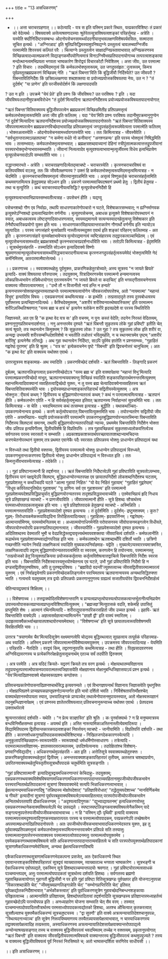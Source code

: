 +++
title = "13 अत्त्रधिकरणम्"

+++
- ।। अत्ता चराचरग्रहणात् ।। कठेत्यादि - यत्र स इति यस्मिन् प्रकारे स्थितः, यत्प्रकारविशिष्टः तं प्रकारं को वेदेत्यर्थः । विषयवाक्ये अत्तेत्यश्रवणादस्याः श्रुतेरेतत्सूत्राविषयत्वशङ्कां परिहर्त्तुमाह - अत्रेति । यस्येति षष्ठीनिर्दिष्टस्सम्बन्धः ओदनोपसेचनसामर्थ्याददनीयात्तृभावलक्षणविशेषपर्यवसितः, सत्मादत्ता सूचित इत्यर्थः । "अग्निरन्नाद' इति श्रुतिप्रसिद्धिमस्यामुपनिषद्यग्नेः प्रस्तुतत्वं चावलम्ब्याग्निर्जीवः परमात्मेति शिरस्त्रयं कल्पितं परैः । चित्याग्नेः प्रस्तुतत्वेन साक्षादग्निप्रस्तावाभावात् अग्निप्रकरणस्य विच्छिन्नत्वादध्यात्मप्रकरणे विद्याङ्गकर्मोपयोगित्वमात्रं विनाऽग्निवैभवप्रतिपादनायोगाच्च तत्परत्वाशङ्काया मन्दोत्थानत्वमभिप्रयता भगवता भाष्यकारेण शिरोद्वयं विचारकोटौ निवेशितम् । अत्ता जीवः, उत परमात्मा ? इति विचारः । तदर्थमिदमत्तृत्वं किं कर्मफलभोक्त्तृत्वरूपम्, उत जगदुपसंहृतर्ृत्वरूपम्, किमत्र पूर्वप्रस्तुतब्रह्मप्रकरणं विच्छिन्नम् नेति । "ऋतं पिबन्ता'विति किं बुद्धिजीवौ निर्दिश्येते? उत जीवपरौ ? पिबन्तावितिनिर्देशः किं छत्रिवल्लक्षणया शब्दशक्तया वा प्रयोज्यप्रयोजकविषयतया नेयः, उत न ? "तं दुर्दर्शम्' "या प्राणेन' इति परजीवयोर्दर्शनं किं लक्षणापादयति

? उत न इति । उपक्रमे "येयं प्रेते' इति प्रश्नः किं जीवविषयः? उत परविषयः ? इति । यदा जीवविषयःतदानीमुपक्रमविरोधेन "तं दुर्दर्श'मित्यादिना ऋतपाननिर्देशस्य प्रयोज्यप्रयोजकविषयतापादनायोगात्

"ऋतं पिबन्ता'वितिवाक्यस्य बुद्धिजीवपरत्वेन ब्रह्मप्रकरणं विच्छिन्नमितीह प्रतिपन्नमत्तृत्वं कर्मफलभोक्त्तृत्वरूपमिति अत्ता जीव इति फलितम् । यदा "येय'मिति प्रश्नः परविषयः तदानीमुपक्रमानुगुण्येन "तं दुर्दर्श'मित्यादिना ऋतपाननिर्देशस्य प्रयोज्यप्रयोजकविषयतापादनोपपत्तेः "ऋतं पिबन्ता'वितिवाक्यस्य जीवपरमात्मपरत्वेन ब्रह्मप्रकरणविच्छेदाभावादिह प्रतिपन्नमत्तृत्वं जगदुपसंहर्तृत्वरूपमेवेत्यत्ता परमात्मेति फलितम् । भोक्त्तअत्वस्येति - ओदनोपसेचनसामर्थ्यावगतस्येति भावः । ततः किमित्यत्राह - जीवस्यैवेति । "सर्वभूतान्तरात्माऽपहतपाप्मा' "न कर्मणा वर्धते नो कनीयान्' "अनश्नन्नन्यः' इति परस्य भोक्त्तृत्वं निषिद्धमिति भावः । तत्सम्भवात्- कर्मफलभोक्त्तृत्वसम्भवात् । ब्रह्मक्षत्रशब्दवाच्यानां देहिनां स्त्रीपुंसात्मकत्वात्तत्तद्रूपजीवानां परस्परभोक्त्तृभोग्यभावस्सम्भवति । जीवानां नित्यत्वादेव मृत्युवश्यत्वाभावान्मृत्युर्जीवस्य विधेय इत्यभिप्रायेण मृत्यूपसेचनवादोऽपि सम्भवतीति भावः ।।

राद्धान्तमारभते - अत्रेति । चराचरग्रहणादित्येतद्य्वाचष्टे - चराचरस्येति । कृत्स्नचराचरविषयं वा कतिपयविषयं वाऽस्तु, ततः किं जीववैलक्षण्यस्य ? उक्त्तं हि कर्मफलभोक्त्तृत्वरूपमिदमत्तृत्वमित्यत्राह - न चेदमिति । कृत्स्नचराचरविषयमत्तृत्वं जीवस्यानुपपन्नमिति भावः । अत्तृत्वं विष्णुकर्तृकं चराचरसंहर्तृत्वमिति कथमवगतमित्यत्र हेतुद्वयमाह सोऽध्वन इति । प्रकरणे परमात्मवाचिपदश्रवणं प्रथमो हेतुः । द्वितीयं हेतुमाह - तथा च मृत्युरिति । कथं चराचरस्यादनीयत्वसिद्धिः? मृत्यूपसेचननिर्देशो हि

मृत्युवश्यत्वाभावाभिप्रायस्सम्भवतीत्यत्राह - उपसेचनं हीति । यद्यप्यु

पसेचनशब्दो गौण एव निर्वाह्यः, तथापि साधारणाकारेणोपचारो न घटते, विशेषाकारसम्भवात्; न ह्यग्निर्माणवक इत्युक्त्तेऽग्निशब्दो द्रव्यत्वाभिप्रायेण वर्णनीयः । मृत्युरुपसेचनम्, अबाधक इत्युक्त्ते विशेषाकारोपस्थापनं न स्यात्, अबाधकत्वस्य लोष्टतृणादिसाधारणत्वात्, स्वयमद्यमानत्वे सत्यन्यस्यादनहेतुत्वन्तु विशेषाकार इति तेनैवौपचारिकप्रयोगो युक्त्त इति भावः । साधारणाकारंविहायावान्तराकारेण गौणार्थो वर्णनीय इति न्यायोऽत्र व्युत्पादितः । परस्य जगत्संहारे मृत्यपेक्षापि नास्तीत्यस्मदुक्त्त एवार्थ इति शङ्कां परिहरन् फलितमाह - अत इति । कृत्स्नजगत्संहारे मृत्व्यपेक्षाभावेप्यत्र मृत्योरद्यमानत्वं व्यष्टिसंहारस्य तद्द्वारकत्वञ्चाभिप्रेतम् । एवं मृत्यूपसेचनत्वसामर्थ्यात् ब्रह्मक्षत्रशब्दौ कृत्स्नचराचरप्रदर्शनार्धाविति भावः । ततोऽपि किमित्यत्राह - ईदृशमिति । सूत्रार्थमुपसंहरति - तस्मादिति सोऽध्वन इत्यादिवाक्ये विष्णोः श्रूयमाणत्वान्मृत्यूपसेचनत्वसामर्थ्यसिद्धचराचरादनीयत्वाच्च कृत्स्नजगदुपसंहर्तृत्वरूपमेवेदं भोक्त्तृत्वमिति नेदं कर्मनिमित्तम्, अतःपरमात्मैवात्तेत्यर्थः ।।

।। प्रकरणाच्च ।। स्ववाक्यस्थहेतुः पूर्वमुक्त्तः, प्राकरणिकहेतुरत्रोच्यते; अस्य सूत्रस्य "न जायते म्रियते' इत्यादि- वाक्यं विषयतया परैरुपात्तम् । तदयुक्त्तम्, पित्रादिमरणस्येव परमात्मनो हन्यमानत्वस्य लोकप्रसिध्यभावेन तन्निषेधायोगात् एतत्स्वरूपेण "न जायते म्रियते वा कदाचित्' इति भगवद्गीतावचनेनास्य वाक्यस्य जीवपरत्वावगमात् । "उभौ तौ न विजानीतो नायं हन्ति न हन्यते' इत्यनन्तरमन्त्रोक्त्तहन्तृहन्तव्यताभ्रान्तेः परमात्माश्रयत्वायोगेन जीवकरत्वोपपत्तेश्च, अतो "नायमात्मा' "महान्तं विभुम्' इत्यादिरेव विषयः । एकप्रकरणत्वं कथमित्यत्राह - क इत्थेति । तत्प्रसादादृते तस्य दुरवबोधत्वस्य पूर्वोक्त्तस्य प्रत्यभिज्ञानादित्यर्थः । कैश्चिदेवमुक्त्तम्, "अशरीरं शरीरेष्वनवस्थेष्ववस्त्रितम्' इति परमात्मनः शरीरेऽवस्थितिश्रवणात् "यस्य ब्रह्म च क्षत्रं च' इत्यनेन श्लोकेन शरीरे हृदयप्रदेशे वा परस्य स्थितिरिति

जिज्ञास्यते, अत एव हि "क इत्था वेद यत्र सः' इति वचनम्, न पुनः कस्तं वेदेति; तदनेन निरस्तं वेदितव्यम्, प्रश्नानुगुणप्रतिवचनादर्शनात् । ननु अनन्तरमेव दृश्यते "ऋतं पिबन्तौ सुकृतस्य लोके गुहां प्रविष्टौ' इतीति चेत् सत्यं श्रूयते; तत्र स्थानत्वेन किमुक्त्तम् ? किं सुकृतस्य लोकः ? उत गुहा ? तत्र सुकृतस्य लोक इति शरीरं वा, अन्यद्वा उभयमपि शरीरसम्बन्धिदेशविशेषो न भवतीति तन्नोत्तरं भवितुमर्हति, न च स्थानमात्रमेव पृष्टम् "अशरीरं शरीरेषु' इत्यनेनैव तत्सिद्धेः । अथ गुहा स्थानत्वेन निर्दिष्टा, साऽपि पूर्वमेव ज्ञातेति न प्रश्नसम्भवः, "गुहाहितं गह्वरेष्ठं पुराणम्' इति हि श्रुतम् । "यत्र सः' इत्येकवचनेन पृष्टे "पिबन्तौ' इति द्विवचनोत्तरं चानुचितम् । अतः "क इत्था वेद' इति वाक्यस्य यथोक्त्त एवार्थः ।

उत्तरसूत्रस्य शङ्कामाह- अथ स्यादिति । प्रकरणविच्छेदं दर्शयति - ऋतं पिबन्ताविति - लिङ्गादि प्रकरणं

दुर्बलम्, ऋतपानलिङ्गत्वात् प्रकरणविच्छेदोऽत्र "यस्य ब्रह्म च' इति वाक्यापेक्षया "महान्तं विभु'मित्यादि परमात्मप्रकरणविच्छेदो माभूत्, ऋतपानान्वयवाक्यन्तु विच्छिन्नं स्यादिति शङ्कापरिहारार्थमनन्तरमित्युक्त्तम् महान्तमित्यादिवाक्यानां व्यवहितत्वाद्विच्छेदो युक्त्तः, न तु यस्य ब्रह्म चेत्यादिवाक्येनाव्यवहितस्य ऋतं पिबन्तावितिवाक्यस्येति भावः । द्वयोस्समप्राधान्यशङ्कापरिहारार्थं सद्वितीयस्येत्युक्त्तम् । अत्र भोक्त्तुजर्ीवत्वं कथम् ? द्वितीयस्य च बुद्धिप्राणयोरन्यतरत्वं कथम् ? कथं न परमात्मत्वमित्यत्राह - ऋतपानं हीति । कर्मफलभोग एवेति - न हि सर्वसंहर्तृत्वमुच्यत इतिवत् ऋतपानस्य निर्वाहान्तरं सुवचमिति भावः । ततः किमित्यत्राह - स चेति । भवदभिमतस्य कथं तत्सम्भव इत्यत्राह - बुद्धीति । यथाकथञ्चित्- उपकरणत्वेनान्वय इत्यर्थः । करणे कर्तृत्वोपचारात् पिबन्तावित्युक्त्तमिति भावः । तयोरन्यतरेण सद्वितीयो जीव एवेति - अयमभिप्रायः- यद्यपि प्रयोजककर्त्तरि परमात्मनि उपकरणभूतबुद्धिप्राणयोरन्यतरस्मिन्वा पिबन्ताविति निर्देशस्य क्लिष्टत्वं समानम्, तथापि बुद्धिप्राणयोरन्यतरपरिग्रहो न्याय्यः, प्रथममेव पिबन्ताविति निर्देशेन भोक्त्ता जीवः प्रतिपन्न इत्यविगीतम्, द्वितीयविशेषे हि विप्रतिपत्तिः । तत्र गुहावच्छिन्नत्वं सुकृतसाध्यलोकवत्तिर्त्वञ्च सर्वगतस्य परस्य स्वरसतो न सम्भवति । अप्रकाशप्रकाशरूपार्थपरच्छायातपशब्दाभ्यामचिदन्तः करणचेतनोपस्थानं युक्त्तम् तत्र प्रथमत एवानेकैः पदैः स्वरसतः प्रतिपन्नस्य भोक्त्तुः प्राधान्येन प्रतिपाद्यत्वं यथा

न विरुध्यते तथा द्वितीयो वक्त्तव्यः, द्वितीयस्य परमात्मत्वे भोक्त्तुः प्राधान्येन प्रतिपाद्यत्वं विरुध्यते, उपकरणभूतान्तःकरणस्य द्वितीयत्वे भोक्त्तुः प्राधान्येन प्रतिपाद्यत्वं न विरुध्यत इति । ततः किमत्तुर्जीवभावस्येत्यत्राह - तदेकेति ।।

।। गुहां प्रविष्टानात्मानौ हि तद्दर्शनात् ।। ऋतं पिबन्ताविति निर्देष्टव्येऽपि गुहां प्रविष्टाविति सूत्रयतोऽयम्भावः, द्वितीयस्य पानं पक्षद्वयेऽपि क्लिष्टम्, बुद्धिप्राधान्योरन्यतरपक्ष एव छायातपनिर्देशो लोकशब्दनिर्देशश्च घटताम्, गुहाप्रवेशस्तु न कथञ्चिदपि घटते "आत्मा गुहायां निहितः' "यो वेद निहितं गुहायाम्' "गुहाहितं गुह्वरेष्ठम्' "विधूय कविरेतदनुतिष्ठेत् गुहाशयम्' "पूः प्राणिनः सर्व एव गुहाशयस्य' इति परमात्मनो गुहाप्रवेशव्यपदेशप्रसिद्धिप्राचुर्यात् बुद्धिप्राणयोरन्यतरस्य तादृशप्रसिद्धयभावाच्चेति । एतमेवाभिप्रायं हृदि निधाय सूत्रे प्रतिज्ञाखण्डं व्याचष्टे - न प्राणजीवाविति । जीवपरमात्मानौ हीति - सूत्रे हिशब्दः सौत्रार्थस्य परमसाध्योपपादकत्वसूचक इति भावः । सूत्रे प्रतिज्ञोपपादकं हेतुखण्डं व्याचष्टे - अस्मिन्निति । परमात्मनस्तावदिति - गुहाप्रवेशव्यपदेशो दृश्यत इत्यन्वयः । तं दुर्दर्शमिति । दुर्दर्शम्- द्रष्टुमशक्यम् । कुतः? गूढम्- तिरोधायकमेकरूपाविद्यदिना तिरोहितत्वादित्यथर्ः। गुहाहितम्- हृदयवर्त्तिनम् । गह्वरेष्ठम्- आत्मान्तर्यामिणम्, परमव्योमनिलयम् वा । अध्यात्मयोगाधिगमेनेति परोपासनस्य जीवोपासनमङ्गत्वेन विधीयते, जीवपरयोरुभयोरपि प्रकरणप्रतिपाद्यमानत्वात् । जीवस्यापीति - गुहाप्रवेशव्यपदेशो दृश्यत इत्यन्वयः । अदितिशब्दस्य देवमातरि भूमौ च वेदप्रसिद्धेस्तद्वयावृत्त्यर्थमवयवशक्तया जीववाचित्वं दर्शयति - कर्मफलानीति । रूढार्थस्य गुहाप्रवेशासम्भवाद्योगपरिग्रह इति भावः । कर्मफलशब्देन ऋतशब्दार्थोपि दशिर्तो भवति । छत्रिणो गच्छन्तीति न्यायेन निर्वाहे लाक्षणिकत्वं स्यादिति मुख्यकल्पनिर्वाहमाह- यद्वेति । मुख्यत्वेऽप्यस्वारस्यमात्रमस्ति, लाक्षणिकत्वादपि तद्वरम् बुद्धिप्राणयोरन्यतरपरत्वमिति वा स्वरसम्, करणत्वेन हि तयोरन्वयः, परमात्मनस्तु "तत्प्रयोजको हेतु'रित्युक्त्तप्रक्रियया प्रयोजककर्तृतायाः कर्तृत्वविशेषत्वात्तद्वाचित्वे पिबन्ताविति निर्देशः स्वरस इति भावः । पिबन्ताविति निर्देशस्वारस्यमुभयोश्चेतनत्व एव घटते, उभौ गुहां प्रविष्टाविति निर्देशो हि न दण्डसद्वितीयपुरुषविषयः, अपि तु पुरुषद्वयविषयः । "ब्रह्मविदो वदन्ती'त्युक्त्तत्वाच्च जीवसद्वितीयपरमात्मपरत्वं युक्त्तम् । एवं निर्वाहद्वयेनापि प्रकरणविच्छेदकलिङ्गत्वेन पराभिमतस्य ऋतपानान्वयस्य अन्यथासिद्धिरुक्त्ता भवति । गत्यभावे यदमुख्यम् तत्र द्वयोः प्रतिपन्नयोः प्रकरणानुगुणस्य ग्राह्यत्वं सजातीययोरेव द्विवचननिर्देशार्हत्वं

चेतिन्यायद्वयमात्रं शिक्षितम् ।।

।। विशेषणाच्च ।। तत्तद्वाक्योदितविशेषणान्तराणि च प्राप्यत्वप्राप्तृत्वोपास्यत्वोपासकत्वान्तर्भूतानीत्यभिप्रायेण उपास्यत्वोपासकत्वप्राप्यत्वप्राप्तृत्वविशिष्टावित्युक्त्तम् । "ब्रह्मजज्ञ'मित्युपासकं वदति, शकेमहि उपासितुं प्राप्तुमिति शेषः । आत्मानं रथिनमित्यादि - शरीराद्युपासनपरिकरसहितो जीव उच्यत इत्यर्थः । इहापि- ऋतं पिबन्ताविति वाक्येऽपि । अज्ञत्वसर्वज्ञत्वाभ्यामित्यनेन "ज्ञाज्ञौ द्वौ' इति वाक्यं स्मारितम् । उदाहृतवाक्यैकार्थ्याच्छायातपशब्दयोरप्ययमेवाथर्ः । "विशेषणाच्च' इति सूत्रे छायातपत्वरूपविशेषणमपि विवक्षितमिति भावः ।।

उत्तरत्र "त्रयाणामेव चैव'मित्यादिसूत्रेण वक्ष्यमाणत्वेपि चोद्यस्य बुद्धिस्थत्वात् सुग्रहत्वाय तत्पूर्वकं परिहारमाह- अथ स्यादिति । अस्मिन् प्रकरणे जीवपरमात्मनोर्विशेष्यत्वमयुक्त्तम् । उपक्रमस्य जीवपरत्वादित्याह - येयमिति । परिहरति - नैतदिति । वरद्वयं किम्, तद्वरणानुपपत्तिः कथमित्यत्राह - तथा हीति । पितृप्रसादवरणस्य अग्निविद्यावरणस्य च प्रत्येकनिरपेक्षहेतुत्वसूचनार्थम् एतञ्च सर्वं तदपीति द्विरुक्त्तम्

। अत्र परमेति । अत्र यदिदं क्रियते- यद्वरणं क्रियते तत्र वरण इत्यर्थः । मोक्षयाथातम्यविज्ञानाय तदुपायभूतपरमात्मोपासनपरावरात्मतत्त्वजिज्ञासयेति मोक्षज्ञानाय मोक्षानुबन्धिजिज्ञासयाऽयं प्रश्न इत्यर्थः । "येय'मित्यादिप्रश्नवाक्ये मोक्षस्वरूपप्रश्नः कण्ठोक्त्तः ।

प्रतिवचनप्रकारेणोपासनादिप्रश्नश्चार्थसिद्ध इत्यवगम्यते । एवं विभागज्ञापनार्थं विज्ञानाय जिज्ञासयेति पृथगुक्त्तिः । मोक्षप्राप्तिप्रश्ने प्राप्यप्रापकप्राप्तृप्रश्नोऽप्यन्तर्गत इति भावो दर्शितो भवति । निर्विशेषतापत्तिर्मोक्षश्चेत् वाक्यार्थज्ञानस्योपायता स्यात्, उभयालिङ्गकं प्राप्यञ्चेत् तथात्वेनोपासनमुपायस्स्यात्, अतो मोक्षस्वरूपज्ञानं तदनुबन्धिज्ञानापेक्षम् । एवं प्रश्नस्य ज्ञातेतरविषयत्वात् प्रतिवचनानुरूप्याच्च यथोक्त्त एवार्थः । प्रेतपदस्य उक्त्ताथर्परत्वे

श्रुत्यन्तरसंवादं दर्शयति - यथेति । "न प्रेत्य सञ्ज्ञास्ति' इति श्रुतिः । कः पुनर्वाक्यार्थः ? न हि मनुष्यमात्रस्य बन्धविनिर्मोक्षसम्भव इत्यत्राह - अयमर्थ इति । अस्ति नास्त्यामिकाअस्तिनास्तीत्येवमादिरूपा । विद्यामितिपदस्य द्वितीयान्तकारकपदत्वशङ्कां निवर्त्तयन् व्याचष्टे - जानीयामिति । विप्रतिपत्तिं दर्शयति - तथा हीति । कारणशोधकगुणप्रतिपादकवाक्यार्थविशिष्टमाह - निखिलजगदेककारणस्येत्यादि । अनुकूलापरिच्छिन्नज्ञान-स्वरूपस्येति - स्वरूपशब्दो धर्मधर्मिणोस्साधारणः । तत्रेत्यादि - परामरात्मतत्त्वविज्ञानम्- ज्ञातव्यपरावरात्मतत्त्वम्, उपदिश्येत्यन्वयः । तदपेक्षितांश्च विशेषान्-प्रणवाग्निविद्यादीन् । अधिकरणार्थमुपसंहरति - अत इति । अत्तेतिसूत्रे स्ववाक्यस्थहेतुरुक्त्तः । प्राकरणिकपूर्ववाक्यस्थहेतुपरं द्वितीयम् । अनन्तरवाक्यशङ्कापरिहारपरं तृतीयम्, अतस्तत्र चशब्दाप्रयोगः, उपरितनवाक्यस्थहेतुभिस्तृतीयसूत्रार्थोपपादकं चतुर्थमिति सूत्रसङ्गतिः ।

"गुहां प्रविष्टावात्मानौ' इत्यादिसूत्रद्वयमधिकरणान्तरं केचिदाहुः- तदयुक्त्तम्; एकप्रकरणस्थवाक्यविशेषविषयाणामधिकरणामधिकरणान्तरपादान्तराव्यवहितानामुपजीव्योपजीवकभावेन परस्परान्वितार्थप्रतिपादकानां सूत्राणां विषयवाक्यभेदे सत्यपि भिन्नाधिकरणत्वाभावात् । ईक्षत्यानन्दमयाधिकरणादिषु "तन्निष्ठस्य मोक्षोपदेशात्' "प्रतिज्ञाविरोधात्' "तद्धेतुव्यपदेशाच्च' "मानविर्णिकमेव च गीयते' इत्यादीनां सूत्राणां पूर्वापरबहुवाक्यविषयत्वेऽप्यव्यवहितत्वात् परस्परोपजीव्योपजीवकभावेन अन्वितार्थपरतयापि ह्यैकाधिकरण्यम् । "अदृश्यत्वादिगुणकः' "द्युभ्याद्यायतनम्' इत्यधिकरणयोस्तु एकप्रकरणस्थानेकवाक्यविषयत्वेऽपि भेद उपपद्यते । स्पष्टास्पष्टलिङ्गकवाक्यविषयत्वेनैकस्मिन् पादे सङ्गत्यनुपपत्तेरुपजीव्योपजीवकभावाभावाच्च । न हि "यस्मिन् द्यौः पृथिवी' इत्यादि वाक्यस्य परमात्मपरत्वमदृश्यत्वादिगुणकस्याक्षरात्परतः परस्य च परमात्मत्वोपपादकम्, परप्रकरणेऽपि तच्छेषत्वेन अपरमात्मप्रधानादिप्रतिपादनोपपत्तेः । अतः उपजीव्योपजीवकभावाभावादधिकरणभेदस्तत्र युक्त्तः, इह तु पूर्ववाक्यप्रतिपन्नमत्तृत्वं कर्मफलभोक्त्तृत्वरूपमित्यनन्तरवाक्येन प्रतिपन्ने सति तस्यात्तुः परमात्मत्वानुपपत्तेरनन्तरवाक्यस्य परमात्मपरत्वोपपादनमत्तुः परमात्मत्वोपयुक्त्तमेव । एवमेकप्रकरणस्थवाक्यविषयत्वे सति अधिकरणान्तरपादान्तराव्यवहितत्वे च सति परस्परोपयुक्त्तार्थप्रतिपादकानां सूत्राणामैकाधिकरण्यमेवोचितम्, अन्यथा ईक्षत्यधिकरणादिष्वपि

एकैकाधिकरणस्थसूत्राणामधिकरणभेदकल्पना प्रसजेत्, अतः ऐकाधिकरण्ये स्थित एवावान्तरशङ्काविशेषपरिहारपरं सूत्रद्वयं व्याख्यातव्यम्, व्याख्यातञ्च भगवता भाष्यकारेण । सूत्रभङ्गी च ऐकाधिकरण्य एवोपपद्यते, एकस्मिन् सूत्रे हिशब्दपञ्चम्यन्तपदयोः श्रवणात् । गुहां प्रविष्टयोरात्मत्वसाधकं पञ्चम्यन्तपदम्, अत्तुः परमात्मत्वोपपादकतां सूत्रार्थस्य दर्शयति हिशब्दः । सर्वगतस्य ब्रह्मणो गुहावच्छिन्नत्वायोगात् गुहागतौ बुद्धिजीवौ न पर इति गुहां प्रविष्टा वितिसूत्रखण्डः पूर्वपक्षपर इति योजनाऽनुपपन्ना "विकारशब्दान्नेति चेत्' "जीवमुख्यप्राणलिङ्गान्नेति चेत्' "सम्भोगप्राप्तिरिति चेत्' इतिवत् पूर्वपक्षद्योतकनिर्देशाभावात् "अर्भकौकस्त्वात्' इति पूर्वाधिकरणसूत्रेण गुहावच्छेदनिबन्धनशङ्कायाः परिहृतत्वाच्च । आत्मानाविति प्रतिज्ञायाम्, हिशब्दोपपादितायां तद्दर्शनादिति सूत्रखण्डस्य प्रतिज्ञान्तरमध्याहर्तव्यं गुहावच्छेदोऽपि परस्योपपन्न इति । अनध्याहारेण योजना सम्भवति चेत् सैव वरम् । तस्मात् पञ्चम्यन्तपदोपपादितसौत्रार्थस्य परमसाध्योपपादकत्वद्योतको हिशब्दः, अतश्च औचित्यात् कृतकरत्वात् सूत्रशैल्याश्च युक्त्तमैकाधिकरण्यं सूत्रचतुष्टयस्य । "द्वा सुपणौ' इति वाक्ये अत्रत्यन्यायातिदेशश्चानुपपन्नः, "स्थित्यदनाभ्याञ्च' इति सूत्रेण निरूपयिष्यमाणस्य तस्यैतन्न्यायसापेक्षत्वाभावात्, न चास्याधिकरणस्य तद्वाक्यसापेक्षत्वादिह तत्प्रस्तावः, अस्याधिकरणस्य अत्रत्यन्यायातिदेशसापेक्षवाक्यान्तरोपपाद्यत्वे अन्योन्याश्रयप्रसङ्गात् तस्य च वाक्यस्य बुद्धिजीवपरत्वं भवदभिमतम् तच्चेह न वक्त्तव्यम्, प्रकृतानुपयोगात् "ऋतं पिबन्तौ' इति वाक्यस्य जीवसद्वितीयपरमात्मविषयत्वे वाक्यान्तरस्य बुद्धिजीवपरत्वं कथमुपयुज्यते ? तस्य च वाक्यस्य बुद्धिजीवविषयत्वं पूर्वं निरस्तं निरसिष्यते च; अतो भाष्यसन्दर्शिता सरणिरेव साधीयसी ।।

।। इति अत्राधिकरणम् ।।

